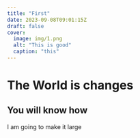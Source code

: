 ```yaml
---
title: "First"
date: 2023-09-08T09:01:15Z
draft: false
cover:
  image: img/1.png
  alt: "This is good"
  caption: "this"
---
```


# The World is changes

## You will know how

I am going to make it large
